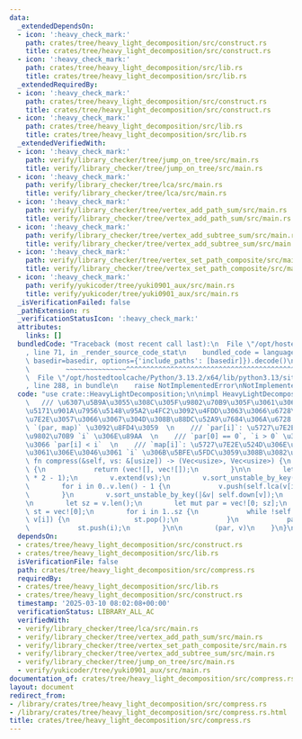 ```yaml
---
data:
  _extendedDependsOn:
  - icon: ':heavy_check_mark:'
    path: crates/tree/heavy_light_decomposition/src/construct.rs
    title: crates/tree/heavy_light_decomposition/src/construct.rs
  - icon: ':heavy_check_mark:'
    path: crates/tree/heavy_light_decomposition/src/lib.rs
    title: crates/tree/heavy_light_decomposition/src/lib.rs
  _extendedRequiredBy:
  - icon: ':heavy_check_mark:'
    path: crates/tree/heavy_light_decomposition/src/construct.rs
    title: crates/tree/heavy_light_decomposition/src/construct.rs
  - icon: ':heavy_check_mark:'
    path: crates/tree/heavy_light_decomposition/src/lib.rs
    title: crates/tree/heavy_light_decomposition/src/lib.rs
  _extendedVerifiedWith:
  - icon: ':heavy_check_mark:'
    path: verify/library_checker/tree/jump_on_tree/src/main.rs
    title: verify/library_checker/tree/jump_on_tree/src/main.rs
  - icon: ':heavy_check_mark:'
    path: verify/library_checker/tree/lca/src/main.rs
    title: verify/library_checker/tree/lca/src/main.rs
  - icon: ':heavy_check_mark:'
    path: verify/library_checker/tree/vertex_add_path_sum/src/main.rs
    title: verify/library_checker/tree/vertex_add_path_sum/src/main.rs
  - icon: ':heavy_check_mark:'
    path: verify/library_checker/tree/vertex_add_subtree_sum/src/main.rs
    title: verify/library_checker/tree/vertex_add_subtree_sum/src/main.rs
  - icon: ':heavy_check_mark:'
    path: verify/library_checker/tree/vertex_set_path_composite/src/main.rs
    title: verify/library_checker/tree/vertex_set_path_composite/src/main.rs
  - icon: ':heavy_check_mark:'
    path: verify/yukicoder/tree/yuki0901_aux/src/main.rs
    title: verify/yukicoder/tree/yuki0901_aux/src/main.rs
  _isVerificationFailed: false
  _pathExtension: rs
  _verificationStatusIcon: ':heavy_check_mark:'
  attributes:
    links: []
  bundledCode: "Traceback (most recent call last):\n  File \"/opt/hostedtoolcache/Python/3.13.2/x64/lib/python3.13/site-packages/onlinejudge_verify/documentation/build.py\"\
    , line 71, in _render_source_code_stat\n    bundled_code = language.bundle(stat.path,\
    \ basedir=basedir, options={'include_paths': [basedir]}).decode()\n          \
    \         ~~~~~~~~~~~~~~~^^^^^^^^^^^^^^^^^^^^^^^^^^^^^^^^^^^^^^^^^^^^^^^^^^^^^^^^^^^^^^^^^^\n\
    \  File \"/opt/hostedtoolcache/Python/3.13.2/x64/lib/python3.13/site-packages/onlinejudge_verify/languages/rust.py\"\
    , line 288, in bundle\n    raise NotImplementedError\nNotImplementedError\n"
  code: "use crate::HeavyLightDecomposition;\n\nimpl HeavyLightDecomposition {\n \
    \   /// \u6307\u5B9A\u3055\u308C\u305F\u9802\u70B9\u305F\u3061\u306E\u6700\u5C0F\
    \u5171\u901A\u7956\u5148\u95A2\u4FC2\u3092\u4FDD\u3063\u3066\u6728\u3092\u5727\
    \u7E2E\u3057\u3066\u3067\u304D\u308B\u88DC\u52A9\u7684\u306A\u6728  \n    ///\
    \ `(par, map)` \u3092\u8FD4\u3059  \n    /// `par[i]`: \u5727\u7E2E\u5F8C\u306E\
    \u9802\u70B9 `i` \u306E\u89AA  \n    /// `par[0] == 0`, `i > 0` \u306B\u3064\u3044\
    \u3066 `par[i] < i`  \n    /// `map[i]`: \u5727\u7E2E\u524D\u306E\u9802\u70B9\u305F\
    \u3061\u306E\u3046\u3061 `i` \u306B\u5BFE\u5FDC\u3059\u308B\u3082\u306E\n    pub\
    \ fn compress(&self, vs: &[usize]) -> (Vec<usize>, Vec<usize>) {\n        if vs.is_empty()\
    \ {\n            return (vec![], vec![]);\n        }\n\n        let mut v = Vec::with_capacity(vs.len()\
    \ * 2 - 1);\n        v.extend(vs);\n        v.sort_unstable_by_key(|&v| self.down[v]);\n\
    \        for i in 0..v.len() - 1 {\n            v.push(self.lca(v[i], v[i + 1]));\n\
    \        }\n        v.sort_unstable_by_key(|&v| self.down[v]);\n        v.dedup();\n\
    \n        let sz = v.len();\n        let mut par = vec![0; sz];\n        let mut\
    \ st = vec![0];\n        for i in 1..sz {\n            while !self.in_subtree(*st.last().unwrap(),\
    \ v[i]) {\n                st.pop();\n            }\n            par[i] = *st.last().unwrap();\n\
    \            st.push(i);\n        }\n\n        (par, v)\n    }\n}\n"
  dependsOn:
  - crates/tree/heavy_light_decomposition/src/construct.rs
  - crates/tree/heavy_light_decomposition/src/lib.rs
  isVerificationFile: false
  path: crates/tree/heavy_light_decomposition/src/compress.rs
  requiredBy:
  - crates/tree/heavy_light_decomposition/src/lib.rs
  - crates/tree/heavy_light_decomposition/src/construct.rs
  timestamp: '2025-03-10 08:02:08+00:00'
  verificationStatus: LIBRARY_ALL_AC
  verifiedWith:
  - verify/library_checker/tree/lca/src/main.rs
  - verify/library_checker/tree/vertex_add_path_sum/src/main.rs
  - verify/library_checker/tree/vertex_set_path_composite/src/main.rs
  - verify/library_checker/tree/vertex_add_subtree_sum/src/main.rs
  - verify/library_checker/tree/jump_on_tree/src/main.rs
  - verify/yukicoder/tree/yuki0901_aux/src/main.rs
documentation_of: crates/tree/heavy_light_decomposition/src/compress.rs
layout: document
redirect_from:
- /library/crates/tree/heavy_light_decomposition/src/compress.rs
- /library/crates/tree/heavy_light_decomposition/src/compress.rs.html
title: crates/tree/heavy_light_decomposition/src/compress.rs
---
```

